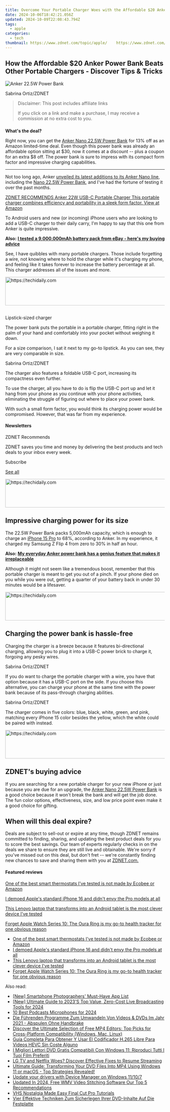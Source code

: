 ```yaml
---
title: Overcome Your Portable Charger Woes with the Affordable $20 Anker Power Bank - Insights From ZDNet
date: 2024-10-06T18:42:21.056Z
updated: 2024-10-09T22:08:43.794Z
tags:
  - apple
categories:
  - tech
thumbnail: https://www.zdnet.com/topic/apple/    https://www.zdnet.com/a/img/resize/b55d1a87f842920eb37d220bf938c4cf2cfa06b6/2023/09/19/ceadc5a6-2c61-474f-9cff-ade12fab5e55/img-4104.jpg?width=170&height=96&fit=crop&auto=webp
---
```


## How the Affordable $20 Anker Power Bank Beats Other Portable Chargers - Discover Tips & Tricks

![Anker 22.5W Power Bank](https://www.zdnet.com/a/img/resize/1841db07e71ca874345884326f5bd6725c0aad89/2023/09/19/ceadc5a6-2c61-474f-9cff-ade12fab5e55/img-4104.jpg?auto=webp&precrop=3591,2018,x172,y169&width=1280)

Sabrina Ortiz/ZDNET

>  Disclaimer: This post includes affiliate links
>
>  If you click on a link and make a purchase, I may receive a commission at no extra cost to you.
>

### 

**What's the deal?**

Right now, you can get the [Anker Nano 22.5W Power Bank](https://buy.geni.us/Proxy.ashx?TSID=368250&GR%5FURL=https%3A%2F%2Fwww.amazon.com%2Fdp%2FB0C6XK77HJ%3Fth%3D1%26tag%3Dzd-buy-button-20%26ascsubtag%3D%5F%5FCOM%5FCLICK%5FID%5F%5F%7C2488b094-9450-45fb-96b8-b3bc91f52db2%7Cdtp&dtb=1) for 13% off as an Amazon limited-time deal. Even though this power bank was already an affordable option sitting at $30, now it comes at a discount -- plus a coupon for an extra $8 off. The power bank is sure to impress with its compact form factor and impressive charging capabilities. 

---

Not too long ago, Anker [unveiled its latest additions to its Anker Nano line](https://www.zdnet.com/article/buying-a-usb-c-charger-for-iphone-15-ankers-nano-series-has-all-the-options/), including the [Nano 22.5W Power Bank](https://buy.geni.us/Proxy.ashx?TSID=368250&GR%5FURL=https%3A%2F%2Fwww.amazon.com%2Fdp%2FB0C6XK77HJ%3Ftag%3Dzd-buy-button-20%26ascsubtag%3D%5F%5FCOM%5FCLICK%5FID%5F%5F%7C2488b094-9450-45fb-96b8-b3bc91f52db2%7Cdtp&dtb=1), and I've had the fortune of testing it over the past months. 

[ZDNET RECOMMENDS Anker 22W USB-C Portable Charger This portable charger combines efficiency and portability in a sleek form factor. View at Amazon](https://buy.geni.us/Proxy.ashx?TSID=368250&GR%5FURL=https%3A%2F%2Fwww.amazon.com%2Fdp%2FB0C6XK77HJ%3Fth%3D1%26tag%3Dzd-buy-button-20%26ascsubtag%3D%5F%5FCOM%5FCLICK%5FID%5F%5F%7C2488b094-9450-45fb-96b8-b3bc91f52db2%7Cdtp&dtb=1)

To Android users and new (or incoming) iPhone users who are looking to add a USB-C charger to their daily carry, I'm happy to say that this one from Anker is quite impressive. 

**Also:** [**I tested a 9,000,000mAh battery pack from eBay - here's my buying advice**](https://www.zdnet.com/article/i-tested-a-9000000mah-battery-pack-from-ebay-heres-my-buying-advice/)

See, I have quibbles with many portable chargers. Those include forgetting a wire, not knowing where to hold the charger while it's charging my phone, and feeling like it takes forever to increase the battery percentage at all. This charger addresses all of the issues and more. 

<!-- affiliate ads begin -->
<a href="https://appsumo.8odi.net/c/5597632/2118306/7443" target="_top" id="2118306">
  <img src="//a.impactradius-go.com/display-ad/7443-2118306" border="0" alt="https://techidaily.com" width="728" height="90"/>
</a>
<img height="0" width="0" src="https://appsumo.8odi.net/i/5597632/2118306/7443" style="position:absolute;visibility:hidden;" border="0" />
<!-- affiliate ads end -->

## 
Lipstick-sized charger

The power bank puts the portable in a portable charger, fitting right in the palm of your hand and comfortably into your pocket without weighing it down.

For a size comparison, I sat it next to my go-to lipstick. As you can see, they are very comparable in size.

Sabrina Ortiz/ZDNET

The charger also features a foldable USB-C port, increasing its compactness even further. 

To use the charger, all you have to do is flip the USB-C port up and let it hang from your phone as you continue with your phone activities, eliminating the struggle of figuring out where to place your power bank. 

With such a small form factor, you would think its charging power would be compromised. However, that was far from my experience. 

#### Newsletters

ZDNET Recommends

ZDNET saves you time and money by delivering the best products and tech deals to your inbox every week.

 Subscribe

[See all](https://www.zdnet.com/newsletters/)

<!-- affiliate ads begin -->
<a href="https://dhgate.sjv.io/c/5597632/1186864/12108" target="_top" id="1186864">
  <img src="//a.impactradius-go.com/display-ad/12108-1186864" border="0" alt="https://techidaily.com" width="728" height="90"/>
</a>
<img height="0" width="0" src="https://dhgate.sjv.io/i/5597632/1186864/12108" style="position:absolute;visibility:hidden;" border="0" />
<!-- affiliate ads end -->

## Impressive charging power for its size

The 22.5W Power Bank packs 5,000mAh capacity, which is enough to charge an [iPhone 15 Pro](https://www.zdnet.com/article/iphone-15-pro-hands-on-review/) to 68%, according to Anker. In my experience, it charged my Samsung Z Flip 4 from zero to 30% in half an hour. 

**Also:** [**My everyday Anker power bank has a genius feature that makes it irreplaceable**](https://www.zdnet.com/article/my-everyday-anker-power-bank-has-a-genius-feature-that-makes-it-irreplaceable/)

Although it might not seem like a tremendous boost, remember that this portable charger is meant to get you out of a pinch. If your phone died on you while you were out, getting a quarter of your battery back in under 30 minutes would be a lifesaver. 

<!-- affiliate ads begin -->
<a href="https://malaysia-healthcare-travel-council.pxf.io/c/5597632/1557743/17382" target="_top" id="1557743">
  <img src="//a.impactradius-go.com/display-ad/17382-1557743" border="0" alt="https://techidaily.com" width="728" height="90"/>
</a>
<img height="0" width="0" src="https://malaysia-healthcare-travel-council.pxf.io/i/5597632/1557743/17382" style="position:absolute;visibility:hidden;" border="0" />
<!-- affiliate ads end -->

## Charging the power bank is hassle-free

Charging the charger is a breeze because it features bi-directional charging, allowing you to plug it into a USB-C power brick to charge it, forgoing any pesky wires. 

Sabrina Ortiz/ZDNET

If you do want to charge the portable charger with a wire, you have that option because it has a USB-C port on the side. If you choose this alternative, you can charge your phone at the same time with the power bank because of its pass-through charging abilities. 

Sabrina Ortiz/ZDNET

The charger comes in five colors: blue, black, white, green, and pink, matching every iPhone 15 color besides the yellow, which the white could be paired with instead.

<!-- affiliate ads begin -->
<a href="https://versadesk.pxf.io/c/5597632/1828647/21290" target="_top" id="1828647">
  <img src="//a.impactradius-go.com/display-ad/21290-1828647" border="0" alt="https://techidaily.com" width="728" height="90"/>
</a>
<img height="0" width="0" src="https://versadesk.pxf.io/i/5597632/1828647/21290" style="position:absolute;visibility:hidden;" border="0" />
<!-- affiliate ads end -->

## ZDNET's buying advice

If you are searching for a new portable charger for your new iPhone or just because you are due for an upgrade, the [Anker Nano 22.5W Power Bank](https://buy.geni.us/Proxy.ashx?TSID=368250&GR%5FURL=https%3A%2F%2Fwww.amazon.com%2Fdp%2FB0C6XK77HJ%3Ftag%3Dzd-buy-button-20%26ascsubtag%3D%5F%5FCOM%5FCLICK%5FID%5F%5F%7C2488b094-9450-45fb-96b8-b3bc91f52db2%7Cdtp&dtb=1) is a good choice because it won't break the bank and will get the job done. The fun color options, effectiveness, size, and low price point even make it a good choice for gifting.

## When will this deal expire?

Deals are subject to sell-out or expire at any time, though ZDNET remains committed to finding, sharing, and updating the best product deals for you to score the best savings. Our team of experts regularly checks in on the deals we share to ensure they are still live and obtainable. We're sorry if you've missed out on this deal, but don't fret -- we're constantly finding new chances to save and sharing them with you at [ZDNET.com.](https://www.zdnet.com/#link=%7B%22role%22:%22standard%22,%22href%22:%22https://www.zdnet.com/%22,%22target%22:%22%22,%22absolute%22:%22%22,%22linkText%22:%22ZDNET.com.%22%7D)

#### Featured reviews

[One of the best smart thermostats I've tested is not made by Ecobee or Amazon](https://www.zdnet.com/article/one-of-the-best-smart-thermostats-ive-tested-is-not-made-by-ecobee-or-amazon/ "One of the best smart thermostats I've tested is not made by Ecobee or Amazon")

[I demoed Apple's standard iPhone 16 and didn't envy the Pro models at all](https://www.zdnet.com/article/i-upgraded-to-the-iphone-16-plus-heres-why-its-the-model-most-people-should-buy/ "I demoed Apple's standard iPhone 16 and didn't envy the Pro models at all")

[This Lenovo laptop that transforms into an Android tablet is the most clever device I've tested](https://www.zdnet.com/article/i-tested-lenovos-windows-laptop-that-doubles-as-an-android-tablet-and-it-has-so-much-potential/ "This Lenovo laptop that transforms into an Android tablet is the most clever device I've tested")

[Forget Apple Watch Series 10: The Oura Ring is my go-to health tracker for one obvious reason](https://www.zdnet.com/article/forget-apple-watch-series-10-the-oura-ring-is-my-go-to-health-tracker-for-one-obvious-reason/ "Forget Apple Watch Series 10: The Oura Ring is my go-to health tracker for one obvious reason")

* [One of the best smart thermostats I've tested is not made by Ecobee or Amazon](https://www.zdnet.com/article/one-of-the-best-smart-thermostats-ive-tested-is-not-made-by-ecobee-or-amazon/ "One of the best smart thermostats I've tested is not made by Ecobee or Amazon")
* [I demoed Apple's standard iPhone 16 and didn't envy the Pro models at all](https://www.zdnet.com/article/i-upgraded-to-the-iphone-16-plus-heres-why-its-the-model-most-people-should-buy/ "I demoed Apple's standard iPhone 16 and didn't envy the Pro models at all")
* [This Lenovo laptop that transforms into an Android tablet is the most clever device I've tested](https://www.zdnet.com/article/i-tested-lenovos-windows-laptop-that-doubles-as-an-android-tablet-and-it-has-so-much-potential/ "This Lenovo laptop that transforms into an Android tablet is the most clever device I've tested")
* [Forget Apple Watch Series 10: The Oura Ring is my go-to health tracker for one obvious reason](https://www.zdnet.com/article/forget-apple-watch-series-10-the-oura-ring-is-my-go-to-health-tracker-for-one-obvious-reason/ "Forget Apple Watch Series 10: The Oura Ring is my go-to health tracker for one obvious reason")

<ins class="adsbygoogle"
     style="display:block"
     data-ad-format="autorelaxed"
     data-ad-client="ca-pub-7571918770474297"
     data-ad-slot="1223367746"></ins>

<ins class="adsbygoogle"
     style="display:block"
     data-ad-client="ca-pub-7571918770474297"
     data-ad-slot="8358498916"
     data-ad-format="auto"
     data-full-width-responsive="true"></ins>

<span class="atpl-alsoreadstyle">Also read:</span>
<div><ul>
<li><a href="https://fox-links.techidaily.com/new-smartphone-photographers-must-have-app-list/"><u>[New] Smartphone Photographers' Must-Have App List</u></a></li>
<li><a href="https://fox-links.techidaily.com/new-ultimate-guide-to-2023s-top-value-zero-cost-live-broadcasting-tools-for-2024/"><u>[New] Ultimate Guide to 2023'S Top Value, Zero-Cost Live Broadcasting Tools for 2024</u></a></li>
<li><a href="https://fox-cloud.techidaily.com/10-best-podcasts-microphones-for-2024/"><u>10 Best Podcasts Microphones for 2024</u></a></li>
<li><a href="https://eaxpv-info.techidaily.com/die-fuhrenden-programme-zum-umwandeln-von-videos-and-dvds-im-jahr-2021-abspulen-ohne-handbrake/"><u>Die Führenden Programme Zum Umwandeln Von Videos & DVDs Im Jahr 2021 - Abspulen Ohne Handbrake</u></a></li>
<li><a href="https://eaxpv-info.techidaily.com/discover-the-ultimate-selection-of-free-mp4-editors-top-picks-for-cross-platform-compatibility-windows-mac-linux/"><u>Discover the Ultimate Selection of Free MP4 Editors: Top Picks for Cross-Platform Compatibility (Windows, Mac, Linux)</u></a></li>
<li><a href="https://eaxpv-info.techidaily.com/guia-completa-para-obtener-y-usar-el-codificador-h265-libre-para-videos-hevc-sin-coste-alguno/"><u>Guía Completa Para Obtener Y Usar El Codificador H.265 Libre Para Videos HEVC Sin Coste Alguno</u></a></li>
<li><a href="https://eaxpv-info.techidaily.com/i-migliori-lettori-dvd-gratis-compatibili-con-windows-11-riproduci-tutti-i-tuoi-film-preferiti/"><u>I Migliori Lettori DVD Gratis Compatibili Con Windows 11: Riproduci Tutti I Tuoi Film Preferiti</u></a></li>
<li><a href="https://techno-recovery.techidaily.com/lg-tv-and-netflix-woes-discover-effective-fixes-to-resume-streaming/"><u>LG TV and Netflix Woes? Discover Effective Fixes to Resume Streaming</u></a></li>
<li><a href="https://eaxpv-info.techidaily.com/ultimate-guide-transforming-your-dvd-files-into-mp4-using-windows-11-or-macos-top-strategies-revealed/"><u>Ultimate Guide: Transforming Your DVD Files Into MP4 Using Windows 11 or macOS - Top Strategies Revealed!</u></a></li>
<li><a href="https://techidaily.com/update-your-drivers-with-device-manager-on-windows-11107-by-drivereasy-guide/"><u>Update your drivers with Device Manager on Windows 11/10/7</u></a></li>
<li><a href="https://smart-video-editing.techidaily.com/updated-in-2024-free-wmv-video-stitching-software-our-top-5-recommendations/"><u>Updated In 2024, Free WMV Video Stitching Software Our Top 5 Recommendations</u></a></li>
<li><a href="https://ai-driven-video-production.techidaily.com/vhs-nostalgia-made-easy-final-cut-pro-tutorials/"><u>VHS Nostalgia Made Easy Final Cut Pro Tutorials</u></a></li>
<li><a href="https://eaxpv-info.techidaily.com/vier-effektive-techniken-zum-sicherlegen-ihrer-dvd-inhalte-auf-die-festplatte/"><u>Vier Effektive Techniken Zum Sicherlegen Ihrer DVD-Inhalte Auf Die Festplatte</u></a></li>
</ul></div>

